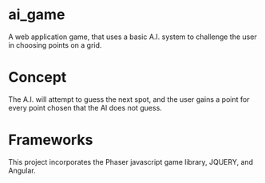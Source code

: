 # ai_game
A web application game, that uses a basic A.I. system to challenge the user in choosing points on a grid. 
# Concept
The A.I. will attempt to guess the next spot, and the user gains a point for every point chosen that the AI does not guess.
# Frameworks
This project incorporates the Phaser javascript game library, JQUERY, and Angular.
